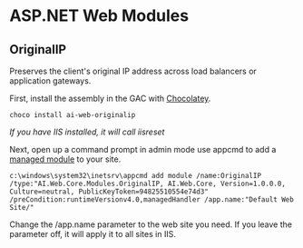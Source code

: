 # ASP.NET Web Modules

## OriginalIP
Preserves the client's original IP address across load balancers or application gateways.

First, install the assembly in the GAC with [Chocolatey](http://chocolatey.org/packages).

```
choco install ai-web-originalip

```

*If you have IIS installed, it will call iisreset*

Next, open up a command prompt in admin mode use appcmd to add a [managed module](https://docs.microsoft.com/en-us/previous-versions/windows/it-pro/windows-server-2008-R2-and-2008/cc754939%28v%3dws.10%29) to your site.

```
c:\windows\system32\inetsrv\appcmd add module /name:OriginalIP /type:"AI.Web.Core.Modules.OriginalIP, AI.Web.Core, Version=1.0.0.0, Culture=neutral, PublicKeyToken=94825510554e74d3" /preCondition:runtimeVersionv4.0,managedHandler /app.name:"Default Web Site/"

```

Change the /app.name parameter to the web site you need.  If you leave the parameter off, it will apply it to all sites in IIS.